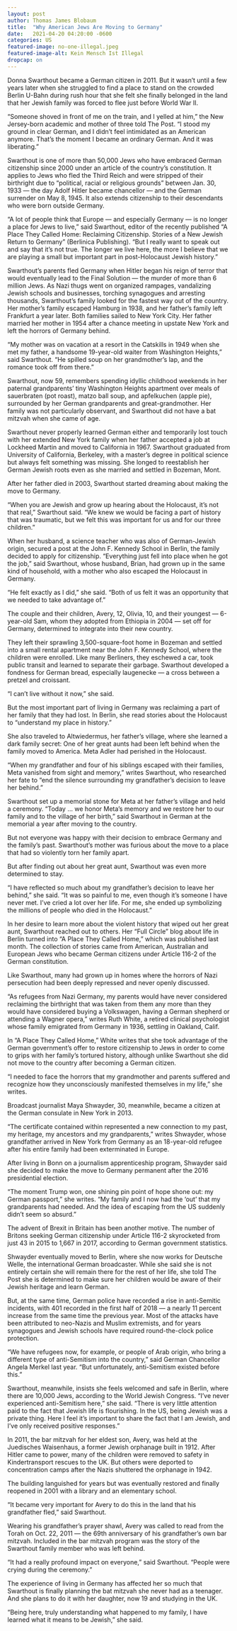 ```yaml
---
layout: post
author: Thomas James Blobaum 
title:  "Why American Jews Are Moving to Germany"
date:   2021-04-20 04:20:00 -0600
categories: US
featured-image: no-one-illegal.jpeg
featured-image-alt: Kein Mensch Ist Illegal
dropcap: on 
---
```

Donna Swarthout became a German citizen in 2011. But it wasn’t until a few years later when she struggled to find a place to stand on the crowded Berlin U-Bahn during rush hour that she felt she finally belonged in the land that her Jewish family was forced to flee just before World War II.

“Someone shoved in front of me on the train, and I yelled at him,” the New Jersey-born academic and mother of three told The Post. “I stood my ground in clear German, and I didn’t feel intimidated as an American anymore. That’s the moment I became an ordinary German. And it was liberating.”

Swarthout is one of more than 50,000 Jews who have embraced German citizenship since 2000 under an article of the country’s constitution. It applies to Jews who fled the Third Reich and were stripped of their birthright due to “political, racial or religious grounds” between Jan. 30, 1933 — the day Adolf Hitler became chancellor — and the German surrender on May 8, 1945. It also extends citizenship to their descendants who were born outside Germany.

“A lot of people think that Europe — and especially Germany — is no longer a place for Jews to live,” said Swarthout, editor of the recently published “A Place They Called Home: Reclaiming Citizenship. Stories of a New Jewish Return to Germany” (Berlinica Publishing). “But I really want to speak out and say that it’s not true. The longer we live here, the more I believe that we are playing a small but important part in post-Holocaust Jewish history.”

Swarthout’s parents fled Germany when Hitler began his reign of terror that would eventually lead to the Final Solution — the murder of more than 6 million Jews. As Nazi thugs went on organized rampages, vandalizing Jewish schools and businesses, torching synagogues and arresting thousands, Swarthout’s family looked for the fastest way out of the country. Her mother’s family escaped Hamburg in 1938, and her father’s family left Frankfurt a year later. Both families sailed to New York City. Her father married her mother in 1954 after a chance meeting in upstate New York and left the horrors of Germany behind.

“My mother was on vacation at a resort in the Catskills in 1949 when she met my father, a handsome 19-year-old waiter from Washington Heights,” said Swarthout. “He spilled soup on her grandmother’s lap, and the romance took off from there.”

Swarthout, now 59, remembers spending idyllic childhood weekends in her paternal grandparents’ tiny Washington Heights apartment over meals of sauerbraten (pot roast), matzo ball soup, and apfelkuchen (apple pie), surrounded by her German grandparents and great-grandmother. Her family was not particularly observant, and Swarthout did not have a bat mitzvah when she came of age.

Swarthout never properly learned German either and temporarily lost touch with her extended New York family when her father accepted a job at Lockheed Martin and moved to California in 1967. Swarthout graduated from University of California, Berkeley, with a master’s degree in political science but always felt something was missing. She longed to reestablish her German Jewish roots even as she married and settled in Bozeman, Mont.

After her father died in 2003, Swarthout started dreaming about making the move to Germany.

“When you are Jewish and grow up hearing about the Holocaust, it’s not that real,” Swarthout said. “We knew we would be facing a part of history that was traumatic, but we felt this was important for us and for our three children.”

When her husband, a science teacher who was also of German-Jewish origin, secured a post at the John F. Kennedy School in Berlin, the family decided to apply for citizenship. “Everything just fell into place when he got the job,” said Swarthout, whose husband, Brian, had grown up in the same kind of household, with a mother who also escaped the Holocaust in Germany.

“He felt exactly as I did,” she said. “Both of us felt it was an opportunity that we needed to take advantage of.”

The couple and their children, Avery, 12, Olivia, 10, and their youngest — 6-year-old Sam, whom they adopted from Ethiopia in 2004 — set off for Germany, determined to integrate into their new country.

They left their sprawling 3,500-square-foot home in Bozeman and settled into a small rental apartment near the John F. Kennedy School, where the children were enrolled. Like many Berliners, they eschewed a car, took public transit and learned to separate their garbage. Swarthout developed a fondness for German bread, especially laugenecke — a cross between a pretzel and croissant.

“I can’t live without it now,” she said.

But the most important part of living in Germany was reclaiming a part of her family that they had lost. In Berlin, she read stories about the Holocaust to “understand my place in history.”

She also traveled to Altwiedermus, her father’s village, where she learned a dark family secret: One of her great aunts had been left behind when the family moved to America. Meta Adler had perished in the Holocaust.

“When my grandfather and four of his siblings escaped with their families, Meta vanished from sight and memory,” writes Swarthout, who researched her fate to “end the silence surrounding my grandfather’s decision to leave her behind.”

Swarthout set up a memorial stone for Meta at her father’s village and held a ceremony. “Today … we honor Meta’s memory and we restore her to our family and to the village of her birth,” said Swarthout in German at the memorial a year after moving to the country.

But not everyone was happy with their decision to embrace Germany and the family’s past. Swarthout’s mother was furious about the move to a place that had so violently torn her family apart.

But after finding out about her great aunt, Swarthout was even more determined to stay.

“I have reflected so much about my grandfather’s decision to leave her behind,” she said. “It was so painful to me, even though it’s someone I have never met. I’ve cried a lot over her life. For me, she ended up symbolizing the millions of people who died in the Holocaust.”

In her desire to learn more about the violent history that wiped out her great aunt, Swarthout reached out to others. Her “Full Circle” blog about life in Berlin turned into “A Place They Called Home,” which was published last month. The collection of stories came from American, Australian and European Jews who became German citizens under Article 116-2 of the German constitution.

Like Swarthout, many had grown up in homes where the horrors of Nazi persecution had been deeply repressed and never openly discussed.

“As refugees from Nazi Germany, my parents would have never considered reclaiming the birthright that was taken from them any more than they would have considered buying a Volkswagen, having a German shepherd or attending a Wagner opera,” writes Ruth White, a retired clinical psychologist whose family emigrated from Germany in 1936, settling in Oakland, Calif.

In “A Place They Called Home,” White writes that she took advantage of the German government’s offer to restore citizenship to Jews in order to come to grips with her family’s tortured history, although unlike Swarthout she did not move to the country after becoming a German citizen.

“I needed to face the horrors that my grandmother and parents suffered and recognize how they unconsciously manifested themselves in my life,” she writes.

Broadcast journalist Maya Shwayder, 30, meanwhile, became a citizen at the German consulate in New York in 2013.

“The certificate contained within represented a new connection to my past, my heritage, my ancestors and my grandparents,” writes Shwayder, whose grandfather arrived in New York from Germany as an 18-year-old refugee after his entire family had been exterminated in Europe.

After living in Bonn on a journalism apprenticeship program, Shwayder said she decided to make the move to Germany permanent after the 2016 presidential election.

“The moment Trump won, one shining pin point of hope shone out: my German passport,” she writes. “My family and I now had the ‘out’ that my grandparents had needed. And the idea of escaping from the US suddenly didn’t seem so absurd.”

The advent of Brexit in Britain has been another motive. The number of Britons seeking German citizenship under Article 116-2 skyrocketed from just 43 in 2015 to 1,667 in 2017, according to German government statistics.

Shwayder eventually moved to Berlin, where she now works for Deutsche Welle, the international German broadcaster. While she said she is not entirely certain she will remain there for the rest of her life, she told The Post she is determined to make sure her children would be aware of their Jewish heritage and learn German.

But, at the same time, German police have recorded a rise in anti-Semitic incidents, with 401 recorded in the first half of 2018 — a nearly 11 percent increase from the same time the previous year. Most of the attacks have been attributed to neo-Nazis and Muslim extremists, and for years synagogues and Jewish schools have required round-the-clock police protection.

“We have refugees now, for example, or people of Arab origin, who bring a different type of anti-Semitism into the country,” said German Chancellor Angela Merkel last year. “But unfortunately, anti-Semitism existed before this.”

Swarthout, meanwhile, insists she feels welcomed and safe in Berlin, where there are 10,000 Jews, according to the World Jewish Congress. “I’ve never experienced anti-Semitism here,” she said. “There is very little attention paid to the fact that Jewish life is flourishing. In the US, being Jewish was a private thing. Here I feel it’s important to share the fact that I am Jewish, and I’ve only received positive responses.”

In 2011, the bar mitzvah for her eldest son, Avery, was held at the Juedisches Waisenhaus, a former Jewish orphanage built in 1912. After Hitler came to power, many of the children were removed to safety in Kindertransport rescues to the UK. But others were deported to concentration camps after the Nazis shuttered the orphanage in 1942.

The building languished for years but was eventually restored and finally reopened in 2001 with a library and an elementary school.

“It became very important for Avery to do this in the land that his grandfather fled,” said Swarthout.

Wearing his grandfather’s prayer shawl, Avery was called to read from the Torah on Oct. 22, 2011 — the 69th anniversary of his grandfather’s own bar mitzvah. Included in the bar mitzvah program was the story of the Swarthout family member who was left behind.

“It had a really profound impact on everyone,” said Swarthout. “People were crying during the ceremony.”

The experience of living in Germany has affected her so much that Swarthout is finally planning the bat mitzvah she never had as a teenager. And she plans to do it with her daughter, now 19 and studying in the UK.

“Being here, truly understanding what happened to my family, I have learned what it means to be Jewish,” she said.